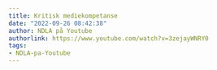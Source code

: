 ```yaml
---
title: Kritisk mediekompetanse
date: "2022-09-26 08:42:38"
author: NDLA på Youtube
authorlink: https://www.youtube.com/watch?v=3zejayWNRY0
tags:
- NDLA-pa-Youtube
---
```

